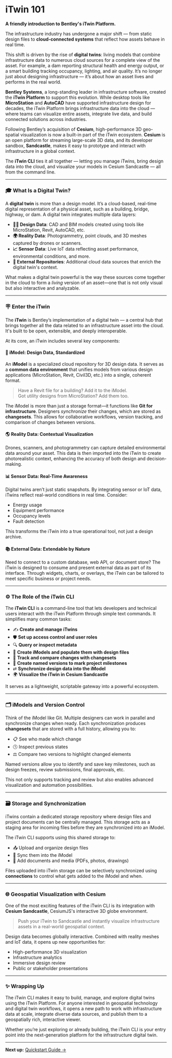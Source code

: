 # iTwin 101

**A friendly introduction to Bentley's iTwin Platform.**

The infrastructure industry has undergone a major shift — from static design files to **cloud-connected systems** that reflect how assets behave in real time.

This shift is driven by the rise of **digital twins**: living models that combine infrastructure data to numerous cloud sources for a complete view of the asset. For example, a dam reporting structural health and energy output, or a smart building tracking occupancy, lighting, and air quality. It’s no longer just about designing infrastructure — it’s about how an asset lives and performs in the real world.

**Bentley Systems**, a long-standing leader in infrastructure software, created the **iTwin Platform** to support this evolution. While desktop tools like **MicroStation** and **AutoCAD** have supported infrastructure design for decades, the iTwin Platform brings infrastructure data into the cloud — where teams can visualize entire assets, integrate live data, and build connected solutions across industries.

Following Bentley’s acquisition of **Cesium**, high-performance 3D geo-spatial visualization is now a built-in part of the iTwin ecosystem. **Cesium** is an open platform for streaming large-scale 3D data, and its developer sandbox, **Sandcastle**, makes it easy to prototype and interact with infrastructure in a global context.

The **iTwin CLI** ties it all together — letting you manage iTwins, bring design data into the cloud, and visualize your models in Cesium Sandcastle — all from the command line.

---

### 🎓 What Is a Digital Twin?

A **digital twin** is more than a design model. It’s a cloud-based, real-time digital representation of a physical asset, such as a building, bridge, highway, or dam. A digital twin integrates multiple data layers:

- **👩‍🔧 Design Data**: CAD and BIM models created using tools like MicroStation, Revit, AutoCAD, etc.
- **🌍 Reality Data**: Photogrammetry, point clouds, and 3D meshes captured by drones or scanners.
- **📈 Sensor Data**: Live IoT data reflecting asset performance, environmental conditions, and more.
- **📂 External Repositories**: Additional cloud data sources that enrich the digital twin's context.

What makes a digital twin powerful is the way these sources come together in the cloud to form a *living* version of an asset—one that is not only visual but also interactive and analyzable.

---

### 🪧 Enter the iTwin

The **iTwin** is Bentley’s implementation of a digital twin — a central hub that brings together all the data related to an infrastructure asset into the cloud. It's built to be open, extensible, and deeply interoperable.

At its core, an iTwin includes several key components:

#### 🧱 iModel: Design Data, Standardized

An **iModel** is a specialized cloud repository for 3D design data. It serves as a **common data environment** that unifies models from various design applications (MicroStation, Revit, Civil3D, etc.) into a single, coherent format.

> Have a Revit file for a building? Add it to the iModel.  
> Got utility designs from MicroStation? Add them too.

The iModel is more than just a storage format—it functions like **Git for infrastructure**. Designers *synchronize* their changes, which are stored as **changesets**. This allows for collaborative workflows, version tracking, and comparison of changes between versions.

#### 🌎 Reality Data: Contextual Visualization

Drones, scanners, and photogrammetry can capture detailed environmental data around your asset. This data is then imported into the iTwin to create photorealistic context, enhancing the accuracy of both design and decision-making.

#### 📊 Sensor Data: Real-Time Awareness

Digital twins aren’t just static snapshots. By integrating sensor or IoT data, iTwins reflect real-world conditions in real time. Consider:

- Energy usage
- Equipment performance
- Occupancy levels
- Fault detection

This transforms the iTwin into a true operational tool, not just a design archive.

#### 📚 External Data: Extendable by Nature

Need to connect to a custom database, web API, or document store? The iTwin is designed to consume and present external data as part of its interface. Through widgets, charts, or overlays, the iTwin can be tailored to meet specific business or project needs.

---

### ⚙️ The Role of the iTwin CLI

The **iTwin CLI** is a command-line tool that lets developers and technical users interact with the iTwin Platform through simple text commands. It simplifies many common tasks:

- ✍️ **Create and manage iTwins**
- 🛡️ **Set up access control and user roles**
- 🔍 **Query or inspect metadata**
- 📂 **Create iModels and populate them with design files**
- 📰 **Track and compare changes with changesets**
- 🔢 **Create named versions to mark project milestones**
- ⇄ **Synchronize design data into the iModel**
- 🌍 **Visualize the iTwin in Cesium Sandcastle**

It serves as a lightweight, scriptable gateway into a powerful ecosystem.

---

### 🗂️ iModels and Version Control

Think of the iModel like Git. Multiple designers can work in parallel and synchronize changes when ready. Each synchronization produces **changesets** that are stored with a full history, allowing you to:

- 📋 See who made which change
- 🕓 Inspect previous states
- ⚖️ Compare two versions to highlight changed elements

Named versions allow you to identify and save key milestones, such as design freezes, review submissions, final approvals, etc.

This not only supports tracking and review but also enables advanced visualization and automation possibilities.

---

### 🗃️ Storage and Synchronization

iTwins contain a dedicated storage repository where design files and project documents can be centrally managed. This storage acts as a staging area for incoming files before they are synchronized into an iModel.

The iTwin CLI supports using this shared storage to:

- 📤 Upload and organize design files
- 🔄 Sync them into the iModel
- 📎 Add documents and media (PDFs, photos, drawings)

Files uploaded into iTwin storage can be selectively synchronized using **connections** to control what gets added to the iModel and when.

---

### 🌐 Geospatial Visualization with Cesium

One of the most exciting features of the iTwin CLI is its integration with **Cesium Sandcastle**, CesiumJS's interactive 3D globe environment.

> Push your iTwin to Sandcastle and instantly visualize infrastructure assets in a real-world geospatial context.

Design data becomes globally interactive. Combined with reality meshes and IoT data, it opens up new opportunities for:

- High-performance 3D visualization
- Infrastructure analytics
- Immersive design review
- Public or stakeholder presentations

---

### ✨ Wrapping Up

The iTwin CLI makes it easy to build, manage, and explore digital twins using the iTwin Platform. For anyone interested in geospatial technology and digital twin workflows, it opens a new path to work with infrastructure data at scale, integrate diverse data sources, and publish them to a geospatially rich, interactive viewer.

Whether you’re just exploring or already building, the iTwin CLI is your entry point into the next-generation platform for the infrastructure digital twin.

---

**Next up:** [Quickstart Guide →](/docs/quickstart.md)
